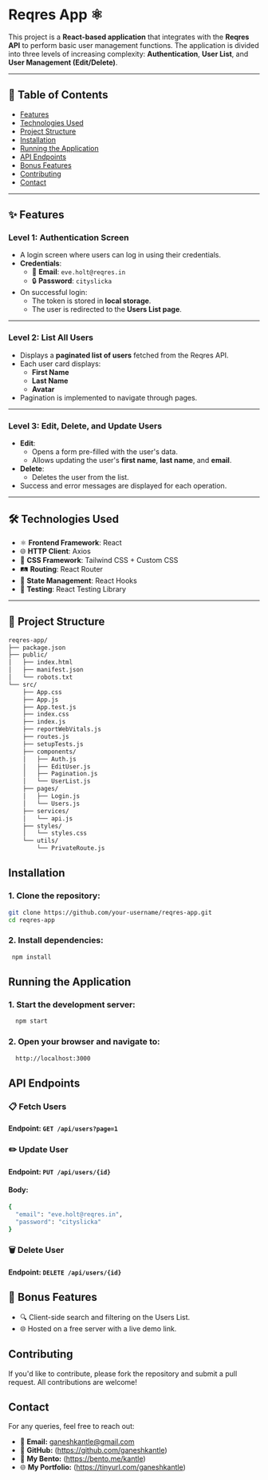 # Reqres App ⚛️

This project is a **React-based application** that integrates with the **Reqres API** to perform basic user management functions. The application is divided into three levels of increasing complexity: **Authentication**, **User List**, and **User Management (Edit/Delete)**.

---

## 📖 Table of Contents
- [Features](#-features)
- [Technologies Used](#️-technologies-used)
- [Project Structure](#-project-structure)
- [Installation](#️-installation)
- [Running the Application](#️-running-the-application)
- [API Endpoints](#-api-endpoints)
- [Bonus Features](#-bonus-features)
- [Contributing](#-contributing)
- [Contact](#-contact)

---

## ✨ Features

### Level 1: Authentication Screen
- A login screen where users can log in using their credentials.
- **Credentials**:
  - 📧 **Email**: `eve.holt@reqres.in`
  - 🔒 **Password**: `cityslicka`
- On successful login:
  - The token is stored in **local storage**.
  - The user is redirected to the **Users List page**.

---

### Level 2: List All Users
- Displays a **paginated list of users** fetched from the Reqres API.
- Each user card displays:
  - **First Name**
  - **Last Name**
  - **Avatar**
- Pagination is implemented to navigate through pages.

---

### Level 3: Edit, Delete, and Update Users
- **Edit**:
  - Opens a form pre-filled with the user's data.
  - Allows updating the user's **first name**, **last name**, and **email**.
- **Delete**:
  - Deletes the user from the list.
- Success and error messages are displayed for each operation.

---

## 🛠️ Technologies Used
- ⚛️ **Frontend Framework**: React
- 🌐 **HTTP Client**: Axios
- 🎨 **CSS Framework**: Tailwind CSS + Custom CSS
- 🛤️ **Routing**: React Router
- 🧠 **State Management**: React Hooks
- 🧪 **Testing**: React Testing Library

---

## 📂 Project Structure

```bash
reqres-app/
├── package.json
├── public/
│   ├── index.html
│   ├── manifest.json
│   └── robots.txt
└── src/
    ├── App.css
    ├── App.js
    ├── App.test.js
    ├── index.css
    ├── index.js
    ├── reportWebVitals.js
    ├── routes.js
    ├── setupTests.js
    ├── components/
    │   ├── Auth.js
    │   ├── EditUser.js
    │   ├── Pagination.js
    │   └── UserList.js
    ├── pages/
    │   ├── Login.js
    │   └── Users.js
    ├── services/
    │   └── api.js
    ├── styles/
    │   └── styles.css
    └── utils/
        └── PrivateRoute.js

```

## Installation

### 1. Clone the repository:
   ```bash
   git clone https://github.com/your-username/reqres-app.git
   cd reqres-app
   ```

### 2. Install dependencies:
  ```bash
   npm install
   ```

## Running the Application

### 1. Start the development server:
 ```bash
   npm start
   ```

### 2. Open your browser and navigate to:
 ```bash
   http://localhost:3000
   ```


## API Endpoints

### 📋 Fetch Users
#### Endpoint: ```GET /api/users?page=1```

### ✏️ Update User
#### Endpoint: ```PUT /api/users/{id}```

#### Body:
```bash
{
  "email": "eve.holt@reqres.in",
  "password": "cityslicka"
}
```
### 🗑️ Delete User
#### Endpoint: ```DELETE /api/users/{id}```


## 🎁 Bonus Features
- 🔍 Client-side search and filtering on the Users List.
- 🌐 Hosted on a free server with a live demo link.

## Contributing
If you'd like to contribute, please fork the repository and submit a pull request. All contributions are welcome!


## Contact
For any queries, feel free to reach out:
- 📧 **Email:** ganeshkantle@gmail.com
- 🐙 **GitHub:** (https://github.com/ganeshkantle)
- 🧰 **My Bento:** (https://bento.me/kantle)
- 🌐 **My Portfolio:** (https://tinyurl.com/ganeshkantle)
